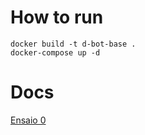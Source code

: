# How to run

`docker build -t d-bot-base .`  
`docker-compose up -d`

# Docs

[Ensaio 0](ensaio_0.md)
